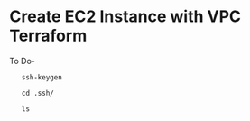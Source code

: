 # Create EC2 Instance with VPC Terraform
To Do- 

       ssh-keygen

       cd .ssh/
       
       ls
